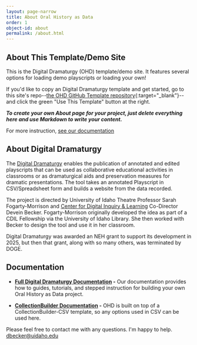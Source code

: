 ```yaml
---
layout: page-narrow
title: About Oral History as Data
order: 1
object-id: about
permalink: /about.html
---
```


## About This Template/Demo Site 

This is the Digital Dramaturgy (OHD) template/demo site. It features several options for loading demo playscripts or loading your own! 

If you'd like to copy an Digital Dramaturgy template and get started, go to this site's repo--[the OHD GitHub Template repository](https://github.com/digitaldramaturgy/digitaldramaturgy.github.io){:target="_blank"}--and click the green "Use This Template" button at the right. 

***To create your own About page for your project, just delete everything here and use Markdown to write your content.***

For more instruction, [see our documentation](https://digitaldramaturgy.github.io/docs/)

## About Digital Dramaturgy

The [Digital Dramaturgy](https://github.com/digitaldramaturgy/) enables the publication of annotated and edited playscripts that can be used as collaborative educational activities in classrooms or as dramaturgical aids and preservation measures for dramatic presentations. The tool takes an annotated Playscript in CSV/Spreadsheet form and builds a website from the data recorded. 

The project is directed by University of Idaho Theatre Professor Sarah Fogarty-Morrison and [Center for Digital Inquiry & Learning](https://cdil.lib.uidaho.edu/) Co-Director Devein Becker. Fogarty-Morrison originally developed the idea as part of a CDIL Fellowship via the University of Idaho Library. She then  worked with Becker to design the tool and use it in her classroom. 

Digital Dramaturgy was awarded an NEH grant to support its development in 2025, but then that grant, along with so many others, was terminated by DOGE.

## Documentation

- **[Full Digital Dramaturgy Documentation](https://digitaldramaturgy.github.io/docs/) -** Our documentation provides how to guides, tutorials, and stepped instruction for building your own Oral History as Data project.  

- **[CollectionBuilder Documentation](https://collectionbuilder.github.io/docs/) -** OHD is built on top of a CollectionBuilder-CSV template, so any options used in CSV can be used here. 


Please feel free to contact me with any questions. I'm happy to help. <dbecker@uidaho.edu>


 



